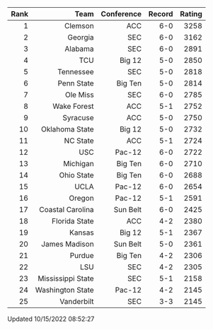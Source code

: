 | Rank  | Team                 | Conference           | Record   | Rating |
| ---:  | ---:                 | ---:                 | ---:     | ---:   |
| 1     | Clemson              | ACC                  | 6-0      | 3258   |
| 2     | Georgia              | SEC                  | 6-0      | 3162   |
| 3     | Alabama              | SEC                  | 6-0      | 2891   |
| 4     | TCU                  | Big 12               | 5-0      | 2850   |
| 5     | Tennessee            | SEC                  | 5-0      | 2818   |
| 6     | Penn State           | Big Ten              | 5-0      | 2814   |
| 7     | Ole Miss             | SEC                  | 6-0      | 2785   |
| 8     | Wake Forest          | ACC                  | 5-1      | 2752   |
| 9     | Syracuse             | ACC                  | 5-0      | 2750   |
| 10    | Oklahoma State       | Big 12               | 5-0      | 2732   |
| 11    | NC State             | ACC                  | 5-1      | 2724   |
| 12    | USC                  | Pac-12               | 6-0      | 2722   |
| 13    | Michigan             | Big Ten              | 6-0      | 2710   |
| 14    | Ohio State           | Big Ten              | 6-0      | 2688   |
| 15    | UCLA                 | Pac-12               | 6-0      | 2654   |
| 16    | Oregon               | Pac-12               | 5-1      | 2591   |
| 17    | Coastal Carolina     | Sun Belt             | 6-0      | 2425   |
| 18    | Florida State        | ACC                  | 4-2      | 2380   |
| 19    | Kansas               | Big 12               | 5-1      | 2367   |
| 20    | James Madison        | Sun Belt             | 5-0      | 2361   |
| 21    | Purdue               | Big Ten              | 4-2      | 2306   |
| 22    | LSU                  | SEC                  | 4-2      | 2305   |
| 23    | Mississippi State    | SEC                  | 5-1      | 2158   |
| 24    | Washington State     | Pac-12               | 4-2      | 2145   |
| 25    | Vanderbilt           | SEC                  | 3-3      | 2145   |

Updated 10/15/2022 08:52:27

